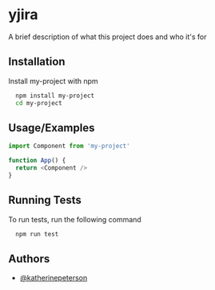 
# yjira

A brief description of what this project does and who it's for


## Installation

Install my-project with npm

```bash
  npm install my-project
  cd my-project
```
    
## Usage/Examples

```javascript
import Component from 'my-project'

function App() {
  return <Component />
}
```


## Running Tests

To run tests, run the following command

```bash
  npm run test
```


## Authors

- [@katherinepeterson](https://www.github.com/octokatherine)

